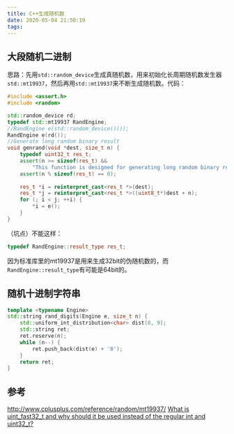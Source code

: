 ```yaml
---
title: C++生成随机数
date: 2020-05-04 21:50:19
tags:
---
```


## 大段随机二进制

思路：先用`std::random_device`生成真随机数，用来初始化长周期随机数发生器`std::mt19937`，然后再用`std::mt19937`来不断生成随机数。代码：

```cpp
#include <assert.h>
#include <random>

std::random_device rd;
typedef std::mt19937 RandEngine;
//RandEngine e(std::random_device()());
RandEngine e(rd());
//Generate long random binary result
void genrand(void *dest, size_t n) {
    typedef uint32_t res_t;
    assert(n >= sizeof(res_t) &&
        "This function is designed for generating long random binary result, please use other function");
    assert(n % sizeof(res_t) == 0);
    
    res_t *i = reinterpret_cast<res_t *>(dest);
    res_t *j = reinterpret_cast<res_t *>((uint8_t*)dest + n);
    for (; i < j; ++i) {
        *i = e();
    }
}
```

（坑点）不能这样：

```cpp
typedef RandEngine::result_type res_t;
```

因为标准库里的mt19937是用来生成32bit的伪随机数的，而`RandEngine::result_type`有可能是64bit的。

## 随机十进制字符串

```cpp
template <typename Engine>
std::string rand_digits(Engine e, size_t n) {
	std::uniform_int_distribution<char> dist(0, 9);
	std::string ret;
	ret.reserve(n);
	while (n--) {
		ret.push_back(dist(e) + '0');
	}
    return ret;
}
```

## 参考

<http://www.cplusplus.com/reference/random/mt19937/>
[What is uint_fast32_t and why should it be used instead of the regular int and uint32_t?](https://stackoverflow.com/questions/8500677/what-is-uint-fast32-t-and-why-should-it-be-used-instead-of-the-regular-int-and-u)
